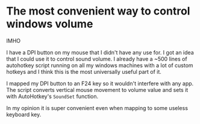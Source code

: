 # The most convenient way to control windows volume
IMHO


I have a DPI button on my mouse that I didn't have any use for. I got an idea that I could use it to control sound volume. I already have a ~500 lines of autohotkey script running on all my windows machines with a lot of custom hotkeys and I think this is the most universally useful part of it.


I mapped my DPI button to an F24 key so it wouldn't interfere with any app. The script converts vertical mouse movement to volume value and sets it with AutoHotkey's `SoundSet` function.

In my opinion it is super convenient even when mapping to some useless keyboard key.
